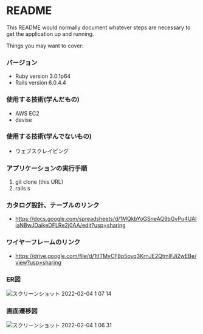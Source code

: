 # README

This README would normally document whatever steps are necessary to get the
application up and running.

Things you may want to cover:

### バージョン
* Ruby version 3.0.1p64
* Rails version 6.0.4.4

### 使用する技術(学んだもの)

* AWS EC2
* devise

### 使用する技術(学んでないもの)

* ウェブスクレイピング

### アプリケーションの実行手順
1. git clone (this URL)
2. rails s

### カタログ設計、テーブルのリンク
* https://docs.google.com/spreadsheets/d/1MQkbYoGSneAQ9bGvPu4UAIiaNBwJDaikeDFLRe2j0AA/edit?usp=sharing

### ワイヤーフレームのリンク
* https://drive.google.com/file/d/1tITMyCF8p5ovq3KrnJE2QtmIFJi2wEBe/view?usp=sharing

### ER図
![スクリーンショット 2022-02-04 1 07 14](https://user-images.githubusercontent.com/92619325/152381414-fb31c9c7-e831-4569-b09d-cc9401ee8b0b.png)

### 画面遷移図
![スクリーンショット 2022-02-04 1 06 31](https://user-images.githubusercontent.com/92619325/152381516-5fd399f1-8115-4a64-9e2f-ff96babaddc8.png)

